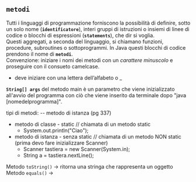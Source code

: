 ## **`metodi`**  
Tutti i linguaggi di programmazione forniscono la possibilità di definire, sotto un solo nome (**`identificatore`**), interi gruppi di istruzioni o insiemi di linee di codice o blocchi di espressioni (**`statements`**), che dir si voglia.  
Questi aggregati, a seconda del linguaggio, si chiamano funzioni, procedure, subroutines o sottoprogrammi. In Java questi blocchi di codice prendono il nome di **`metodi`**.  
Convenzione: iniziare i nomi dei metodi con un _carattere minuscolo_ e proseguire con il consueto camelcase.

- deve iniziare con una lettera dell’alfabeto o _

**`String[] args`** del metodo main è un parametro che viene inizializzato all'avvio del programma con ciò che viene inserito da terminale dopo "java [nomedelprogramma]".

tipi di metodi:     -- metodo di istanza (pg 337)
 - metodo di classe - static // chiamata di un metodo static
     - System.out.println("Ciao");
 - metodo di istanza - senza static // chiamata di un metodo NON static (prima devo fare inizializzare Scanner)
     - Scanner tastiera = new Scanner(System.in);
     - String a = tastiera.nextLine();

Metodo `toString()` -> ritorna una stringa che rappresenta un oggetto  
Metodo `equals()` -> 